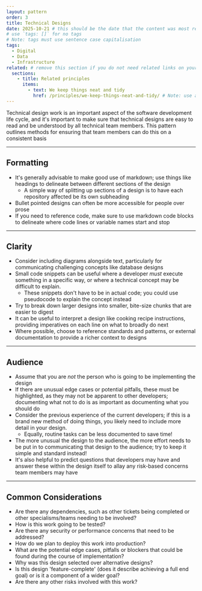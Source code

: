```yaml
---
layout: pattern
order: 3
title: Technical Designs
date: 2025-10-21 # this should be the date that the content was most recently amended or formally reviewed
# use `tags: []` for no tags 
# Note: tags must use sentence case capitalisation
tags:
  - Digital
  - Data
  - Infrastructure
related: # remove this section if you do not need related links on your page
  sections:
    - title: Related principles
      items:
        - text: We keep things neat and tidy
          href: /principles/we-keep-things-neat-and-tidy/ # Note: use an absolute link from the site home page
---
```


<!-- Pattern description -->

<!-- 

# Notes on line breaks

Please see https://x-govuk.github.io/govuk-eleventy-plugin/markdown/#line-breaks for notes on usage of line breaks.

# Notes on linking to headings within a page

Heading tags are automatically assigned an id, converting spaces to `kebab-case` and applying URL encoding. If you want to link to a specific heading, you can obtain the URL encoded link by running the site locally, inspecting the appropriate <h3> element in the browser's developer tools and copying the value from the 'id' attribute.
-->

Technical design work is an important aspect of the software development life cycle, and it's important to make sure that technical designs are easy to read and be understood by all technical team members. This pattern outlines methods for ensuring that team members can do this on a consistent basis

---

## Formatting

- It's generally advisable to make good use of markdown; use things like headings to delineate between different sections of the design
    - A simple way of splitting up sections of a design is to have each repository affected be its own subheading
- Bullet pointed designs can often be more accessible for people over prose
- If you need to reference code, make sure to use markdown code blocks to delineate where code lines or variable names start and stop

---

## Clarity

- Consider including diagrams alongside text, particularly for communicating challenging concepts like database designs
- Small code snippets can be useful where a developer _must_ execute something in a specific way, or where a technical concept may be difficult to explain.
    - These snippets don't have to be in actual code; you could use pseudocode to explain the concept instead
- Try to break down larger designs into smaller, bite-size chunks that are easier to digest
- It can be useful to interpret a design like cooking recipe instructions, providing imperatives on each line on what to broadly do next
- Where possible, choose to reference standards and patterns, or external documentation to provide a richer context to designs

---

## Audience

- Assume that you are _not_ the person who is going to be implementing the design
- If there are unusual edge cases or potential pitfalls, these must be highlighted, as they may not be apparent to other developers; documenting what not to do is as important as documenting what you should do
- Consider the previous experience of the current developers; if this is a brand new method of doing things, you likely need to include more detail in your design.
    - Equally, routine tasks can be less documented to save time!
- The more unusual the design to the audience, the more effort needs to be put in to communicating that design to the audience; try to keep it simple and standard instead!
- It's also helpful to predict questions that developers may have and answer these within the design itself to allay any risk-based concerns team members may have

---

## Common Considerations

- Are there any dependencies, such as other tickets being completed or other specialisms/teams needing to be involved?
- How is this work going to be tested?
- Are there any security or performance concerns that need to be addressed?
- How do we plan to deploy this work into production?
- What are the potential edge cases, pitfalls or blockers that could be found during the course of implementation?
- Why was this design selected over alternative designs?
- Is this design 'feature-complete' (does it describe achieving a full end goal) or is it a component of a wider goal?
- Are there any other risks involved with this work?